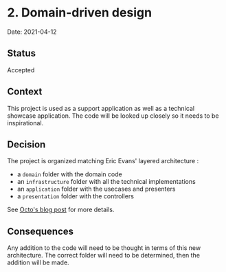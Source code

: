 # 2. Domain-driven design

Date: 2021-04-12

## Status

Accepted

## Context

This project is used as a support application as well as a technical showcase application.
The code will be looked up closely so it needs to be inspirational.

## Decision

The project is organized matching Eric Evans' layered architecture :

-   a `domain` folder with the domain code
-   an `infrastructure` folder with all the technical implementations
-   an `application` folder with the usecases and presenters
-   a `presentation` folder with the controllers

See [Octo's blog post](https://blog.octo.com/application-domain-infrastructure-des-mots-de-la-layered-hexagonal-clean-architecture/) for more details.

## Consequences

Any addition to the code will need to be thought in terms of this new architecture.
The correct folder will need to be determined, then the addition will be made.
